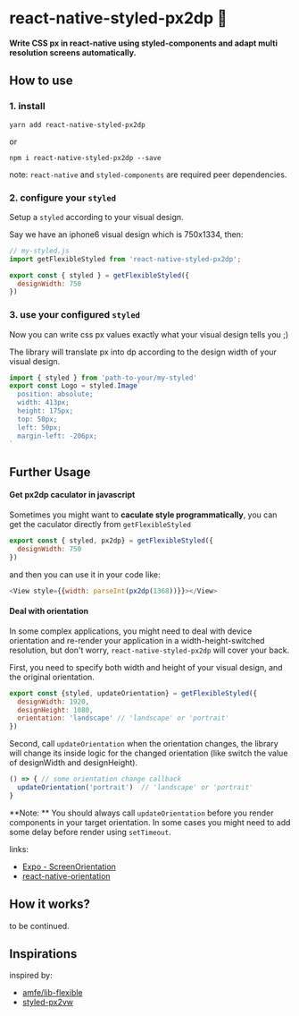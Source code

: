 # react-native-styled-px2dp 🎩
**Write CSS px in react-native using styled-components and adapt multi resolution screens automatically.**

## How to use

### 1. install
```
yarn add react-native-styled-px2dp
```

or

```
npm i react-native-styled-px2dp --save
```

note: `react-native` and `styled-components` are required peer dependencies.

### 2. configure your `styled`
Setup a `styled` according to your visual design.

Say we have an iphone6 visual design which is 750x1334, then: 
```javascript
// my-styled.js
import getFlexibleStyled from 'react-native-styled-px2dp';

export const { styled } = getFlexibleStyled({
  designWidth: 750
})
```

### 3. use your configured `styled`
Now you can write css px values exactly what your visual design tells you ;)

The library will translate px into dp according to the design width of your visual design.
```javascript
import { styled } from 'path-to-your/my-styled'
export const Logo = styled.Image`
  position: absolute;
  width: 413px;
  height: 175px;
  top: 50px;
  left: 50px;
  margin-left: -206px;
`
```

## Further Usage
#### Get px2dp caculator in javascript
Sometimes you might want to **caculate style programmatically**, you can get the caculator directly from `getFlexibleStyled`
```javascript
export const { styled, px2dp} = getFlexibleStyled({
  designWidth: 750
})
```
and then you can use it in your code like:
```javascript
<View style={{width: parseInt(px2dp(1368))}}></View>
```
#### Deal with orientation
In some complex applications, you might need to deal with device orientation and re-render your application in a width-height-switched resolution, but don't worry, `react-native-styled-px2dp` will cover your back.

First, you need to specify both width and height of your visual design, and the original orientation.
```javascript
export const {styled, updateOrientation} = getFlexibleStyled({
  designWidth: 1920,
  designHeight: 1080,
  orientation: 'landscape' // 'landscape' or 'portrait'
})
```

Second, call `updateOrientation` when the orientation changes, the library will change its inside logic for the changed orientation (like switch the value of designWidth and designHeight).
```javascript
() => { // some orientation change callback
  updateOrientation('portrait')  // 'landscape' or 'portrait'
}
```

**Note: ** You should always call `updateOrientation` before you render components in your target orientation. In some cases you might need to add some delay before render using `setTimeout`.

links:
- [Expo - ScreenOrientation](https://docs.expo.io/versions/latest/sdk/screen-orientation/)
- [react-native-orientation](https://github.com/yamill/react-native-orientation)

## How it works?
to be continued.

## Inspirations
inspired by:
- [amfe/lib-flexible](https://github.com/amfe/lib-flexible)
- [styled-px2vw](https://github.com/hnzycfcfed/styled-px2vw)

